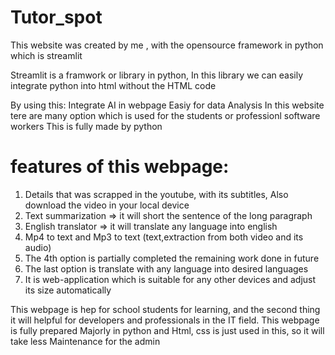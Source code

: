 # Tutor_spot

This website was created by me , with the opensource framework in python which is streamlit

Streamlit is a framwork or library in python, In this library we can easily integrate python into html without the HTML code

By using this:
Integrate AI in webpage
Easiy for data Analysis
In this website tere are many option which is used for the students or professionl software workers This is fully made by python

# features of this webpage:

  1. Details that was scrapped in the youtube, with its subtitles, Also download the video in your local device
  2. Text summarization => it will short the sentence of the long paragraph
  3. English translator => it will translate any language into english 
  4. Mp4 to text and Mp3 to text (text,extraction from both video and its audio)
  5. The 4th option is partially completed the remaining work done in future
  6. The last option is translate with any language into desired languages
  7. It is web-application which is suitable for any other devices and adjust its size automatically 
 
 This webpage is hep for school students for learning, and the second thing it will helpful for developers and 
    professionals in the IT field.
 This webpage is fully prepared Majorly in python and Html, css is just used in this, so it will take less Maintenance 
       for the admin
